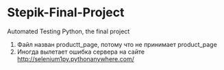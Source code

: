 # Stepik-Final-Project
Automated Testing Python, the final project


1. Файл назван productt_page, потому что не принимает product_page
2. Иногда вылетает ошибка сервера на сайте http://selenium1py.pythonanywhere.com/


